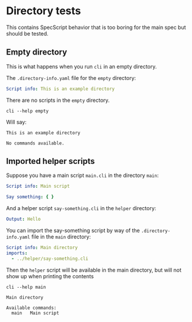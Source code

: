 # Directory tests

This contains SpecScript behavior that is too boring for the main spec but should be tested.

## Empty directory

This is what happens when you run `cli` in an empty directory.

The `.directory-info.yaml` file for the `empty` directory:

```yaml file=empty/.directory-info.yaml
Script info: This is an example directory
```

There are no scripts in the `empty` directory.

```shell cli
cli --help empty
```

Will say:

```output
This is an example directory

No commands available.
```

## Imported helper scripts

Suppose you have a main script `main.cli` in the directory `main`:

```yaml file=main/main.cli
Script info: Main script

Say something: { }
```

And a helper script `say-something.cli` in the `helper` directory:

```yaml file=helper/helper.cli
Output: Hello
```

You can import the say-something script by way of the `.directory-info.yaml` file in the `main` directory:

```yaml file=main/.directory-info.yaml
Script info: Main directory
imports:
  - ../helper/say-something.cli
```

Then the `helper` script will be available in the main directory, but will not show up when printing the contents

```shell cli
cli --help main
```

```output
Main directory

Available commands:
  main   Main script
```
